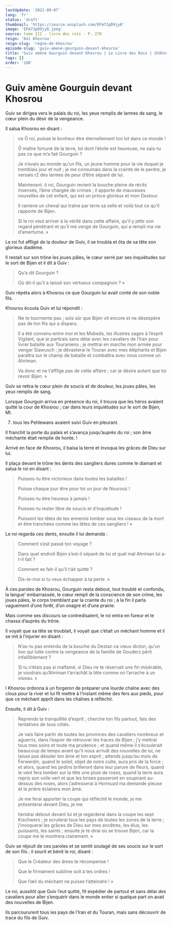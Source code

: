 ```yaml
---
lastUpdate: '2021-09-07'
lang: 'fr'
status: 'draft'
thumbnail: 'https://source.unsplash.com/EFm7JpD9jy8'
image: 'EFm7JpD9jy8.jpeg'
source: tome III - livre des rois - P. 270
reign: 'Keï Khosrou'
reign-slug: 'regne-de-khosrou'
episode-slug: 'guiv-amene-gourguin-devant-khosrou'
title: 'Guiv amène Gourguin devant Khosrou | Le Livre des Rois | Shâhnâmeh'
tags: []
order: '108'
---
```


<!-- LTeX: language=fr -->

# Guiv amène Gourguin devant Khosrou

Guiv se dirigea vers le palais du roi, les yeux remplis de larmes de sang, le cœur plein du désir de la vengeance.

Il salua Khosrou en disant :

> ce Ô roi, puisse le bonheur être éternellement ton lot dans ce monde !
>
> Ô maître fortuné de la terre, toi dont l’étoile est heureuse, ne sais-tu pas ce que m’a fait Gourguin ?
>
> Je n’avais au monde qu’un fils, un jeune homme pour la vie duquel je tremblais jour et nuit ; je me consumais dans la crainte de le perdre, je versais r2 des larmes de peur d’être séparé de lui.
>
> Maintenant.
ô roi, Gourguin revient la bouche pleine de récits insensés, l’âme chargée de crimes ; il apporte de mauvaises nouvelles de cet enfant, qui est un prince glorieux et mon Destour.
>
> Il ramène un cheval qui traîne par terre sa selle et voilà tout ce qu’il rapporte de Bijen.
>
> Si le roi veut arriver à la vérité dans cette affaire, qu’il y jette son regard pénétrant et qu’il me venge de Gourguin, qui a rempli ma vie d’amertume. »

Le roi fut affligé de la douleur de Guiv, il se troubla et ôta de sa tête son glorieux diadème.

Il restait sur son trône les joues pâles, le cœur serré par ses inquiétudes sur le sort de Bijen et il dit à Guiv :

> Qu’a dit Gourguin ?
>
> Où dit-il qu’il a laissé son vertueux compagnon ? »

Guiv répéta alors à Khosrou ce que Gourguin lui avait conté de son noble fils.

Khosrou écouta Guiv et lui répondit :

> Ne te tourmente pas ; sois sûr que Bijen vit encore et ne désespère pas de ton fils qui a disparu.
>
> Il a été convenu entre moi et les Mobeds, les illustres sages à l’esprit Vigilant, que je partirais sans délai avec les cavaliers de l’Iran pour livrer bataille aux Touraniens ; je mettrai en marche mon armée pour venger Siawusch ; je dévasterai le Touran avec mes éléphants et Bijen paraîtra sur le champ de bataille et combattra avec nous comme un Ahriman.
>
> Va donc et ne t’afflige pas de cette affaire ; car je désire autant que toi revoir Bijen. »

Guiv se retira le cœur plein de soucis et de douleur, les joues pâles, les yeux remplis de sang.

Lorsque Gourguin arriva en présence du roi, il trouva que les héros avaient quitté la cour de Khosrou ; car dans leurs inquiétudes sur le sort de Bijen, Ml.

7. tous les Pehlewans avaient suivi Guiv en pleurant.

Il franchit la porte du palais et s’avança jusqu’auprès du roi ; son âme méchante était remplie de honte. !

Arrivé en face de Khosrou, il baisa la terre et invoqua les grâces de Dieu sur lui.

Il plaça devant le trône les dents des sangliers dures comme le diamant et salua le roi en disant :

> Puisses-tu être victorieux dans toutes les batailles !
>
> Puisse chaque jour être pour toi un jour de Nourouz !
>
> Puisses-tu être heureux à jamais !
>
> Puisses-tu rester libre de soucis et d’inquiétude !
>
> Puissent les têtes de tes ennemis tomber sous les ciseaux de la mort et être tranchées comme les têtes de ces sangliers ! »

Le roi regarda ces dents, ensuite il lui demanda :

> Comment s’est passé ton voyage ?
>
> Dans quel endroit Bijen s’est-il séparé de toi et quel mal Ahriman lui a-t-il fait ?
>
> Comment se fait-il qu’il t’ait quitté ?
>
> Dis-le-moi si tu veux échapper à ta perte. »

À ces paroles de Khosrou, Gourguin resta debout, tout troublé et confondu, la langue’ embarrassée, le cœur rempli de la conscience de son crime, les joues pâles, le corps tremblant par la crainte du roi ; à la fin il parla vaguement d’une forêt, d’un onagre et d’une prairie.

Mais comme ses discours se contredisaient, le roi entra en fureur et le chassa d’auprès du trône.

Il voyait que sa tête se troublait, il voyait que c’était un méchant homme et il se mit à l’injurier en disant :

> N’as-tu pas entendu de la bouche du Destan ce vieux dicton, qu’un lion qui lutte contre la vengeance de la famille de Gouderz périt infailliblement ?
>
> Si tu n’étais pas si malfamé, si Dieu ne te réservait une fin misérable, je voudrais qu’Ahriman t’arrachât la tête comme on l’arrache à un oiseau. »

I Khosrou ordonna à un forgeron de préparer une lourde chaîne avec des clous pour la river et lui fit mettre à l’instant même des fers aux pieds, pour que ce méchant apprît dans les chaînes à réfléchir.

Ensuite, il dit à Guiv :

> Reprends ta tranquillité d’esprit ; cherche ton fils partout, fais des tentatives de tous côtés.
>
> Je vais faire partir de toutes les provinces des cavaliers nombreux et aguerris, dans l’espoir de retrouver les traces de Bijen ; j’y mettrai tous mes soins et toute ma prudence ; et quand même il s’écoulerait beaucoup de temps avant qu’il nous arrivât des nouvelles de lui, ne laisse pas désoler ton âme et ton esprit ; attends jusqu’au mois de Ferwerdin, quand le soleil, objet de notre culte, aura pris de la force ; et alors, quand les jardins brilleront dans leur parure de fleurs, quand le vent fera tomber sur la tête une pluie de roses, quand la terre aura repris son voile vert et que les brises passeront en soupirant au-dessus des roses, alors j’adresserai à Hormuzd ma demande pieuse et la prière éclairera mon âme.
>
> Je me ferai apporter la coupe qui réfléchit le monde, je me présenterai devant Dieu, je me
>
> tiendrai debout devant lui et je regarderai dans la coupe les sept Kischwers ; je scruterai tous les pays de toutes les zones de la terre ; j’invoquerai les grâces de Dieu sur mes ancêtres, les élus, les puissants, les saints ; ensuite je te dirai où se trouve Bijen, car la coupe me le montrera clairement. »

Guiv se réjouit de ces paroles et se sentit soulagé de ses soucis sur le sort de son fils ; il sourit et bénit le roi, disant :

> Que le Créateur des âmes te récompense !
>
> Que le firmament sublime soit à tes ordres !
>
> Que l’œil du méchant ne puisse t’atteindre ! »

Le roi, aussitôt que Guiv l’eut quitté, fit expédier de partout et sans délai des cavaliers pour aller s’enquérir dans le monde entier si quelque part on avait des nouvelles de Bijen.

Ils parcoururent tous les pays de l’Iran et du Touran, mais sans découvrir de trace du fils de Guiv.
